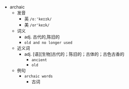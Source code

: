 - archaic
  - 发音
    - 英 `/ɑː'keɪɪk/`
    - 美 `/ɑr'keɪk/`
  - 词义
    - adj. 古代的,陈旧的
    - `old and no longer used`
  - 近义词
    - adj. [语][生物]古代的；陈旧的；古体的；古色古香的
      - `ancient`
      - `old`
  - 例句
    - `archaic words`
      - 古词

